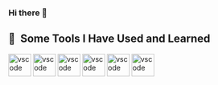 ### Hi there 👋

<h2> 🚀 &nbsp;Some Tools I Have Used and Learned</h2>
<p align="left">
  <img src="https://cdn.jsdelivr.net/gh/devicons/devicon/icons/vscode/vscode-original.svg" alt="vscode" width="45" height="45"/>
  <img src="https://cdn.jsdelivr.net/gh/devicons/devicon/icons/html/html-original.svg" alt="vscode" width="45" height="45"/>
  <img src="https://cdn.jsdelivr.net/gh/devicons/devicon/icons/css/css-original.svg" alt="vscode" width="45" height="45"/>
  <img src="https://cdn.jsdelivr.net/gh/devicons/devicon/icons/vscode/javascript-original.svg" alt="vscode" width="45" height="45"/>
  <img src="https://cdn.jsdelivr.net/gh/devicons/devicon/icons/vscode/react-original.svg" alt="vscode" width="45" height="45"/>
  <img src="https://cdn.jsdelivr.net/gh/devicons/devicon/icons/vscode/sass-original.svg" alt="vscode" width="45" height="45"/>
</p>

